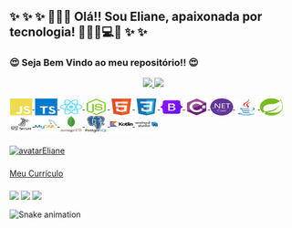 ## :sparkles: :sparkles: :sparkles: 👩🏻‍🦱 Olá!! Sou Eliane, apaixonada por tecnologia! 👩🏻‍💻💻:sparkles: :sparkles: :sparkles:

###  :heart_eyes: Seja Bem Vindo ao meu repositório!! :heart_eyes:
  
  <div align="center">
  <a href="https://github.com/eliane-sp-silva">
  <img height="180em" src="https://github-readme-stats.vercel.app/api?username=eliane-sp-silva&show_icons=true&theme=dracula&include_all_commits=true&count_private=true"/>
  <img height="180em" src="https://github-readme-stats.vercel.app/api/top-langs/?username=eliane-sp-silva&layout=compact&langs_count=7&theme=dracula"/>
</div>

  <div style="display: inline_block"><br>
  <img align="center" alt="Eli-Js" height="30" width="40" src="https://raw.githubusercontent.com/devicons/devicon/master/icons/javascript/javascript-plain.svg">
  <img align="center" alt="Eli-Ts" height="30" width="40" src="https://raw.githubusercontent.com/devicons/devicon/master/icons/typescript/typescript-plain.svg">
  <img align="center" alt="Eli-React" height="30" width="40" src="https://raw.githubusercontent.com/devicons/devicon/master/icons/react/react-original.svg">
    <img align="center" alt="Eli-Node" height="30" width="40" src="https://raw.githubusercontent.com/devicons/devicon/master/icons/nodejs/nodejs-original.svg">   
  <img align="center" alt="Eli-HTML" height="30" width="40" src="https://raw.githubusercontent.com/devicons/devicon/master/icons/html5/html5-original.svg">
  <img align="center" alt="Eli-CSS" height="30" width="40" src="https://raw.githubusercontent.com/devicons/devicon/master/icons/css3/css3-original.svg"> 
  <img align="center" alt="Eli-Bootstrap" height="30" width="40" src="https://raw.githubusercontent.com/devicons/devicon/master/icons/bootstrap/bootstrap-original.svg">   
  <img align="center" alt="Eli-Csharp" height="30" width="40" src="https://raw.githubusercontent.com/devicons/devicon/master/icons/csharp/csharp-original.svg">
  <img align="center" alt="Eli-Dotnet" height="30" width="40" src="https://raw.githubusercontent.com/devicons/devicon/master/icons/dotnetcore/dotnetcore-original.svg">   
  <img align="center" alt="Eli-Java" height="30" width="40" src="https://raw.githubusercontent.com/devicons/devicon/master/icons/java/java-original.svg">   
  <img align="center" alt="Eli-Spring" height="30" width="40" src="https://raw.githubusercontent.com/devicons/devicon/master/icons/spring/spring-original.svg">   
  <img align="center" alt="Eli-SQLServer" height="30" width="40" src="https://raw.githubusercontent.com/devicons/devicon/master/icons/microsoftsqlserver/microsoftsqlserver-plain-wordmark.svg">   
  <img align="center" alt="Eli-MySql" height="30" width="40" src="https://raw.githubusercontent.com/devicons/devicon/master/icons/mysql/mysql-original-wordmark.svg">   
  <img align="center" alt="Eli-MongoDb" height="30" width="40" src="https://raw.githubusercontent.com/devicons/devicon/master/icons/mongodb/mongodb-original-wordmark.svg">   
  <img align="center" alt="Eli-PostgreSql" height="30" width="40" src="https://raw.githubusercontent.com/devicons/devicon/master/icons/postgresql/postgresql-original-wordmark.svg">  
    <img align="center" alt="Eli-Kotlin" height="30" width="40" src="https://raw.githubusercontent.com/devicons/devicon/master/icons/kotlin/kotlin-original-wordmark.svg"> 
    <img align="center" alt="Eli-Android" height="30" width="40" src="https://raw.githubusercontent.com/devicons/devicon/master/icons/androidstudio/androidstudio-original-wordmark.svg"> 
    
</div>
  
  ###
  
  ![avatarEliane](https://user-images.githubusercontent.com/95144647/162952116-12a63b5b-11eb-4953-adca-1ca07fd0c789.gif)
  
  ###
  
  [Meu Currículo](https://github.com/eliane-sp-silva/eliane-sp-silva/files/9046076/CV_ElianeSPSilva.docx)
  
    
  ###
  
<div> 
  <a href="https://www.instagram.com/elianespsilva/" target="_blank"><img src="https://img.shields.io/badge/-Instagram-%23E4405F?style=for-the-badge&logo=instagram&logoColor=white" target="_blank"></a>
 	<a href = "mailto:3lian3.pereira@gmail.com"><img src="https://img.shields.io/badge/-Gmail-%23333?style=for-the-badge&logo=gmail&logoColor=white" target="_blank"></a>
  <a href="www.linkedin.com/in/elianespsilva-dev" target="_blank"><img src="https://img.shields.io/badge/-LinkedIn-%230077B5?style=for-the-badge&logo=linkedin&logoColor=white" target="_blank"></a> 
  
 
  ![Snake animation](https://github.com/eliane-sp-silva/eliane-sp-silva/blob/output/github-contribution-grid-snake.svg)
 
</div>

  
  
